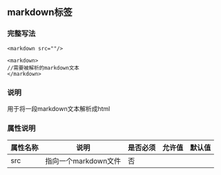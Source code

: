 ## markdown标签

### 完整写法
```
<markdown src=""/>

<markdown>
//需要被解析的markdown文本
</markdown>
```

### 说明
用于将一段markdown文本解析成html

### 属性说明
|  属性名称  |说明| 是否必须   | 允许值   | 默认值  |     
|  -  |  -  |  -  |  -  | - |
| src   | 指向一个markdown文件   | 否  |    |  |  